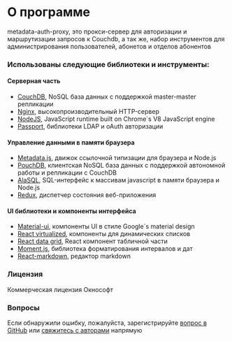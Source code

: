 # О программе
metadata-auth-proxy, это прокси-сервер для авторизации и маршрутизации запросов к Couchdb, а так же, набор инструментов для администрирования пользователей, абонетов и отделов абонентов 

### Использованы следующие библиотеки и инструменты:

#### Серверная часть
- [CouchDB](http://couchdb.apache.org/), NoSQL база данных с поддержкой master-master репликации
- [Nginx](http://nginx.org/ru/), высокопроизводительный HTTP-сервер
- [NodeJS](https://nodejs.org/en/), JavaScript runtime built on Chrome`s V8 JavaScript engine
- [Passport](https://github.com/jaredhanson/passport), библиотеки LDAP и oAuth авторизации

#### Управление данными в памяти браузера
- [Metadata.js](https://github.com/oknosoft/metadata.js/tree/develop/packages), движок ссылочной типизации для браузера и Node.js
- [PouchDB](https://pouchdb.com/), клиентская NoSQL база данных с поддержкой автономной работы и репликации с CouchDB
- [AlaSQL](https://github.com/agershun/alasql), SQL-интерфейс к массивам javascript в памяти браузера и Node.js
- [Redux](https://github.com/reactjs/redux), диспетчер состояния веб-приложения

#### UI библиотеки и компоненты интерфейса
- [Material-ui](https://material-ui.com/), компоненты UI в стиле Google`s material design
- [React virtualized](https://github.com/bvaughn/react-virtualized), компоненты для динамических списков
- [React data grid](https://github.com/adazzle/react-data-grid), React компонент табличной части
- [Moment.js](http://momentjs.com/), библиотека форматирования интервалов и дат
- [React-markdown](https://github.com/OpusCapita/react-markdown), редактор markdown

### Лицензия
Коммерческая лицензия Окнософт

### Вопросы
Если обнаружили ошибку, пожалуйста, зарегистрируйте <a href="https://github.com/oknosoft/metadata-auth-proxy/issues" target="_blank" rel="noopener noreferrer">вопрос в GitHub</a> или <a href="mailto:info@oknosoft.ru?subject=auth-proxy">свяжитесь с авторами</a> напрямую
